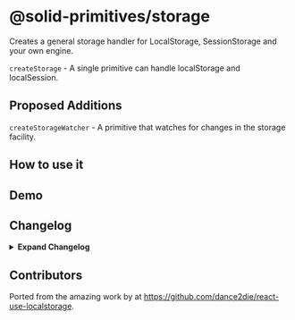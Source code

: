 # @solid-primitives/storage

Creates a general storage handler for LocalStorage, SessionStorage and your own engine.

`createStorage` - A single primitive can handle localStorage and localSession.

## Proposed Additions

`createStorageWatcher` - A primitive that watches for changes in the storage facility.

## How to use it

## Demo

## Changelog

<details>
<summary><b>Expand Changelog</b></summary>

1.0.0

First ported commit from react-use-localstorage.

</details>

## Contributors

Ported from the amazing work by at https://github.com/dance2die/react-use-localstorage.
